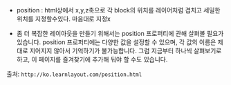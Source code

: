* position
: html상에서 x,y,z축으로 각 block의 위치를 레이어처럼 겹치고 세밀한 위치를 지정할수있다.
마음대로 지정x

- 좀 더 복잡한 레이아웃을 만들기 위해서는 position 프로퍼티에 관해 살펴볼 필요가 있습니다. position 프로퍼티에는 다양한 값을 설정할 수 있으며, 각 값의 이름은 제대로 지어지지 않아서 기억하기가 불가능합니다. 그럼 지금부터 하나씩 살펴보기로 하고, 이 페이지를 즐겨찾기에 추가해 둬야 할 수도 있습니다.

출처: `http://ko.learnlayout.com/position.html`